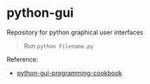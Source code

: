 # python-gui
Repository for python graphical user interfaces

> Run `python Filename.py`

Reference:
- [python-gui-programming-cookbook](https://www.packtpub.com/application-development/python-gui-programming-cookbook-second-edition)
